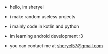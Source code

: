 - hello, im sheryel
- i make random useless projects
- i mainly code in kotlin and python
- im learning android development :3


- you can contact me at sheryel57@gmail.com

<!---
sheryel/sheryel is a ✨ special ✨ repository because its `README.md` (this file) appears on your GitHub profile.
You can click the Preview link to take a look at your changes.
--->
